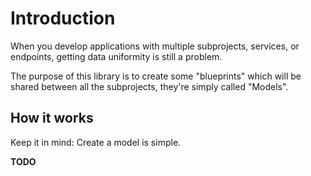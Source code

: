 # Introduction

When you develop applications with multiple subprojects, services, or endpoints, getting data uniformity is still a problem.

The purpose of this library is to create some "blueprints" which will be shared between all the subprojects, they're simply called "Models".

## How it works

Keep it in mind: Create a model is simple.

**TODO**
